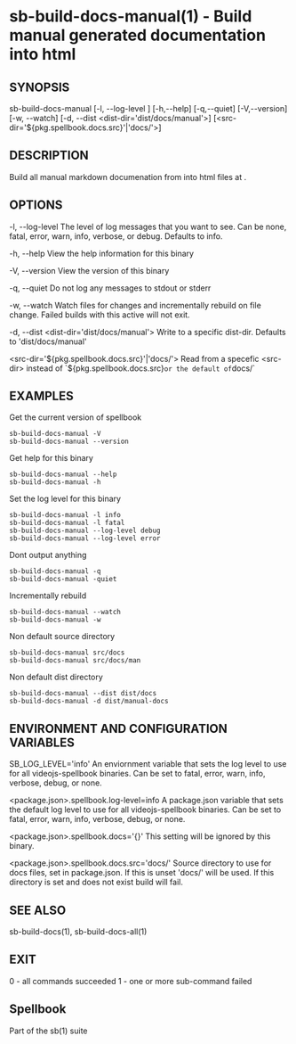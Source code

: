 # sb-build-docs-manual(1) - Build manual generated documentation into html

## SYNOPSIS

  sb-build-docs-manual [-l, --log-level <level>] [-h,--help] [-q,--quiet] [-V,--version]
                       [-w, --watch] [-d, --dist <dist-dir='dist/docs/manual'>]
                       [<src-dir='${pkg.spellbook.docs.src}'|'docs/'>]

## DESCRIPTION

  Build all manual markdown documenation from <src-dir> into html files at <dist-dir>.

## OPTIONS

  -l, --log-level <level>
    The level of log messages that you want to see. Can be none, fatal, error,
    warn, info, verbose, or debug. Defaults to info.

  -h, --help
    View the help information for this binary

  -V, --version
    View the version of this binary

  -q, --quiet
    Do not log any messages to stdout or stderr

  -w, --watch
    Watch files for changes and incrementally rebuild on file change.
    Failed builds with this active will not exit.

  -d, --dist <dist-dir='dist/docs/manual'>
    Write to a specific dist-dir. Defaults to 'dist/docs/manual'

  <src-dir='${pkg.spellbook.docs.src}'|'docs/'>
    Read from a specefic <src-dir> instead of `${pkg.spellbook.docs.src}` or
    the default of `docs/`


## EXAMPLES

  Get the current version of spellbook

    sb-build-docs-manual -V
    sb-build-docs-manual --version

  Get help for this binary

    sb-build-docs-manual --help
    sb-build-docs-manual -h

  Set the log level for this binary

    sb-build-docs-manual -l info
    sb-build-docs-manual -l fatal
    sb-build-docs-manual --log-level debug
    sb-build-docs-manual --log-level error

  Dont output anything

    sb-build-docs-manual -q
    sb-build-docs-manual -quiet

  Incrementally rebuild

    sb-build-docs-manual --watch
    sb-build-docs-manual -w

  Non default source directory

    sb-build-docs-manual src/docs
    sb-build-docs-manual src/docs/man

  Non default dist directory

    sb-build-docs-manual --dist dist/docs
    sb-build-docs-manual -d dist/manual-docs

## ENVIRONMENT AND CONFIGURATION VARIABLES

  SB_LOG_LEVEL='info'
    An enviornment variable that sets the log level to use for all videojs-spellbook
    binaries. Can be set to fatal, error, warn, info, verbose, debug, or none.

  <package.json>.spellbook.log-level=info
    A package.json variable that sets the default log level to use for all videojs-spellbook
    binaries. Can be set to fatal, error, warn, info, verbose, debug, or none.

  <package.json>.spellbook.docs='{}'
    This setting will be ignored by this binary.

  <package.json>.spellbook.docs.src='docs/'
    Source directory to use for docs files, set in package.json. If this is unset
    'docs/' will be used. If this directory is set and does not exist build will fail.

## SEE ALSO

  sb-build-docs(1), sb-build-docs-all(1)

## EXIT

  0 - all commands succeeded
  1 - one or more sub-command failed

## Spellbook

  Part of the sb(1) suite
